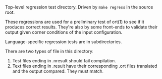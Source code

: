 Top-level regression test directory.  Driven by `make regress` in the source
root.

These regressions are used for a preliminary test of ort(1) to see if it
produces correct results.  They're also by some front-ends to validate
their output given corner conditions of the input configuration.

Language-specific regression tests are in subdirectories. 

There are two types of file in this directory:

1. Test files ending in .nresult should fail compilation.
2. Text files ending in .result have their corresponding .ort files
   translated and the output compared.  They must match.
